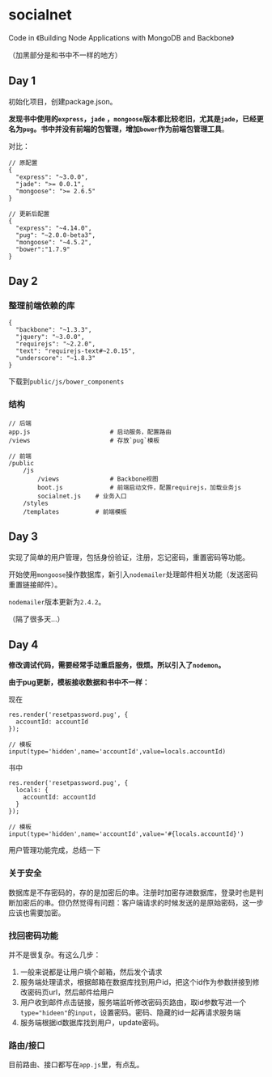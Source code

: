 # socialnet
Code in 《Building Node Applications with MongoDB and Backbone》 

（加黑部分是和书中不一样的地方）

## Day 1
初始化项目，创建package.json。

**发现书中使用的`express`，`jade` ，`mongoose`版本都比较老旧，尤其是`jade`，已经更名为`pug`。书中并没有前端的包管理，增加`bower`作为前端包管理工具**。

对比：
```
// 原配置
{
  "express": "~3.0.0",
  "jade": ">= 0.0.1",
  "mongoose": ">= 2.6.5"
}

// 更新后配置
{
  "express": "~4.14.0",
  "pug": "~2.0.0-beta3",
  "mongoose": "~4.5.2",
  "bower":"1.7.9"
}
```
## Day 2
### 整理前端依赖的库
```
{
  "backbone": "~1.3.3",
  "jquery": "~3.0.0",
  "requirejs": "~2.2.0",
  "text": "requirejs-text#~2.0.15",
  "underscore": "~1.8.3"
}
```
下载到`public/js/bower_components`

### 结构
```
// 后端
app.js  					# 启动服务，配置路由
/views						# 存放`pug`模板

// 前端
/public
	/js
		/views				# Backbone视图
		boot.js				# 前端启动文件，配置requirejs，加载业务js
		socialnet.js	# 业务入口
	/styles
	/templates			# 前端模板
```

## Day 3
实现了简单的用户管理，包括身份验证，注册，忘记密码，重置密码等功能。

开始使用`mongoose`操作数据库，新引入`nodemailer`处理邮件相关功能（发送密码重置链接邮件）。

`nodemailer`版本更新为`2.4.2`。

（隔了很多天...）

## Day 4
**修改调试代码，需要经常手动重启服务，很烦。所以引入了`nodemon`。**

**由于pug更新，模板接收数据和书中不一样：**

现在
```
res.render('resetpassword.pug', {
  accountId: accountId
});

// 模板
input(type='hidden',name='accountId',value=locals.accountId)
```

书中
```
res.render('resetpassword.pug', {
  locals: {
    accountId: accountId
  }
});

// 模板
input(type='hidden',name='accountId',value='#{locals.accountId}')
```

用户管理功能完成，总结一下

### 关于安全
数据库是不存密码的，存的是加密后的串。注册时加密存进数据库，登录时也是判断加密后的串。但仍然觉得有问题：客户端请求的时候发送的是原始密码，这一步应该也需要加密。

### 找回密码功能
并不是很复杂。有这么几步：
1. 一般来说都是让用户填个邮箱，然后发个请求
2. 服务端处理请求，根据邮箱在数据库找到用户id，把这个id作为参数拼接到修改密码页url，然后邮件给用户
3. 用户收到邮件点击链接，服务端监听修改密码页路由，取id参数写进一个`type="hideen"`的`input`，设置密码。密码、隐藏的id一起再请求服务端
4. 服务端根据id数据库找到用户，update密码。

### 路由/接口
目前路由、接口都写在`app.js`里，有点乱。